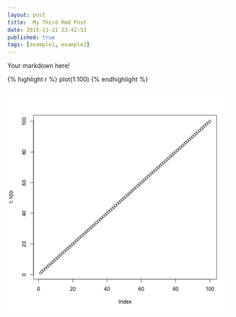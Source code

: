 ```yaml
---
layout: post
title:  My Third Rmd Post
date: 2015-11-21 23:42:53
published: true
tags: [example1, example2]
---
```


Your markdown here!


{% highlight r %}
plot(1:100)
{% endhighlight %}

![plot of chunk unnamed-chunk-1](figure/source/my-third-rmd-post/2015-11-21-my-third-rmd-post/unnamed-chunk-1-1.png) 
